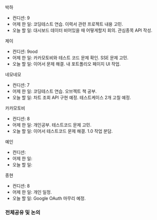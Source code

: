 박하
- 컨디션: 9
- 어제 한 일: 코딩테스트 연습. 이력서 관련 프로젝트 내용 고민.
- 오늘 할 일: 대시보드 데이터 비어있을 때 어떻게할지 회의. 관심종목 API 작성.

제이
- 컨디션: 9ood
- 어제 한 일: 카카모토비와 테스트 코드 문제 확인. SSE 문제 고민.
- 오늘 할 일: 이어서 문제 해결. 내 포트폴리오 페이지 UI 작업.

네모네모
- 컨디션: 7
- 어제 한 일: 코딩테스트 연습. 오브젝트 책 공부.
- 오늘 할 일: 차트 조회 API 구현 예정. 테스트케이스 2개 고칠 예정.
	
카카모토비
- 컨디션: 8
- 어제 한 일: 개인공부. 테스트코드 문제 고민.
- 오늘 할 일: 이어서 테스트코드 문제 해결. 1.0 작업 분담.

예인
- 컨디션: 
- 어제 한 일: 
- 오늘 할 일: 

종현
- 컨디션: 8
- 어제 한 일: 개인 일정.
- 오늘 할 일: Google OAuth 마무리 예정.

### 전체공유 및 논의

